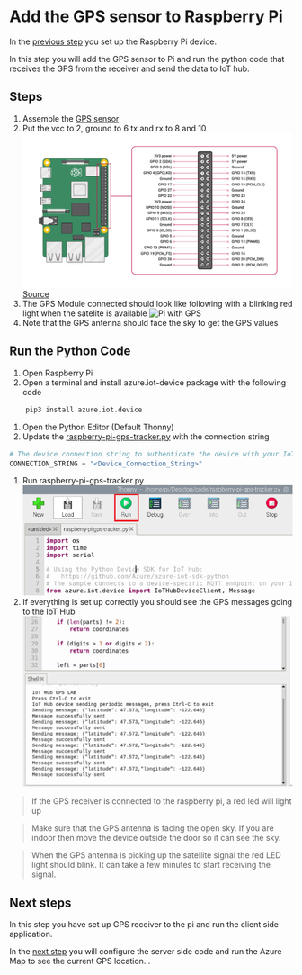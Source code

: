 # Add the GPS sensor to Raspberry Pi

In the [previous step](./set-up-pi.md) you set up the Raspberry Pi device.

In this step you will add the GPS sensor to Pi and run the python code that receives the GPS from the receiver and send the data to IoT hub.

## Steps
1. Assemble the [GPS sensor](https://www.amazon.com/Navigation-Positioning-Microcontroller-Compatible-Sensitivity/dp/B084MK8BS2)
1. Put the vcc to 2, ground to 6 tx and rx to 8 and 10
![Pin Reference](../images/raspberry-pi-pins.png)[Source](https://www.raspberrypi.org/documentation/usage/gpio/)
1. The GPS Module connected should look like following with a blinking red light when the satelite is available
![Pi with GPS](../images/raspberry-pi-connected.jpg)
1. Note that the GPS antenna should face the sky to get the GPS values

## Run the Python Code
1. Open Raspberry Pi
1. Open a terminal and install azure.iot-device package with the following code
```sh
    pip3 install azure.iot.device
```
1. Open the Python Editor (Default Thonny) 
1. Update the [raspberry-pi-gps-tracker.py](../client/code/raspberry-pi-gps-tracker.py) with the connection string

```python
# The device connection string to authenticate the device with your IoT hub.
CONNECTION_STRING = "<Device_Connection_String>"
```
1. Run raspberry-pi-gps-tracker.py
![](../images/run-client-side-code.png)
1. If everything is set up correctly you should see the GPS messages going to the IoT Hub
![Pi with GPS](../images/raspberry-pi-gps-messages.png)

> If the GPS receiver is connected to the raspberry pi, a red led will light up

>Make sure that the GPS antenna is facing the open sky. If you are indoor then move the device outside the door so it can see the sky.

> When the GPS antenna is picking up the satellite signal the red LED light should blink. It can take a few minutes to start receiving the signal.

## Next steps

In this step you have set up GPS receiver to the pi and run the client side application.

In the [next step](./set-up-web-app.md) you will configure the server side code and run the Azure Map to see the current GPS location. .